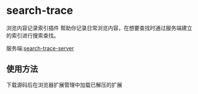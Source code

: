 # search-trace

浏览内容记录索引插件
帮助你记录日常浏览内容，在想要查找时通过服务端建立的索引进行搜索查找。

服务端:[search-trace-server](https://github.com/danbai225/search-trace)

## 使用方法

下载源码后在浏览器扩展管理中加载已解压的扩展